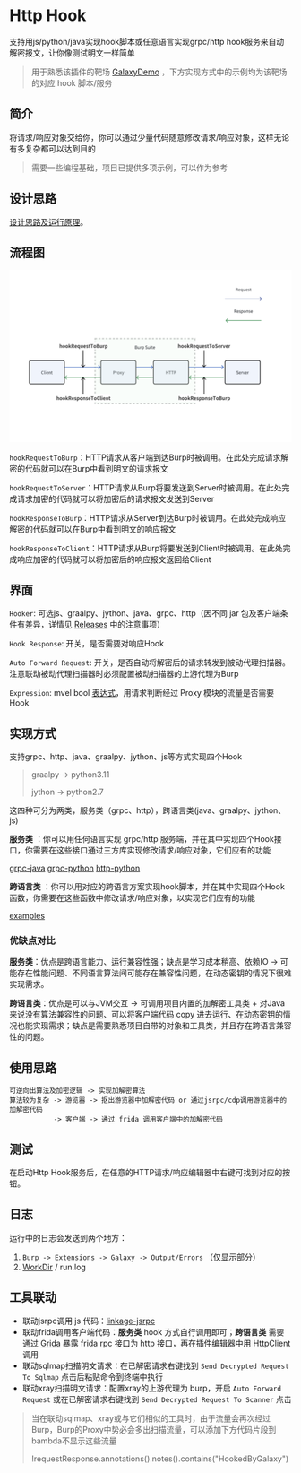 # Http Hook

支持用js/python/java实现hook脚本或任意语言实现grpc/http hook服务来自动解密报文，让你像测试明文一样简单

> 用于熟悉该插件的靶场 [GalaxyDemo](https://github.com/outlaws-bai/GalaxyDemo) ，下方实现方式中的示例均为该靶场的对应 hook 脚本/服务

## 简介

将请求/响应对象交给你，你可以通过少量代码随意修改请求/响应对象，这样无论有多复杂都可以达到目的

> 需要一些编程基础，项目已提供多项示例，可以作为参考

## 设计思路

[设计思路及运行原理](https://xz.aliyun.com/t/15051)。

## 流程图

![流程图](https://raw.githubusercontent.com/outlaws-bai/picture/main/img/image-20240621105543574.png)

`hookRequestToBurp`：HTTP请求从客户端到达Burp时被调用。在此处完成请求解密的代码就可以在Burp中看到明文的请求报文

`hookRequestToServer`：HTTP请求从Burp将要发送到Server时被调用。在此处完成请求加密的代码就可以将加密后的请求报文发送到Server

`hookResponseToBurp`：HTTP请求从Server到达Burp时被调用。在此处完成响应解密的代码就可以在Burp中看到明文的响应报文

`hookResponseToClient`：HTTP请求从Burp将要发送到Client时被调用。在此处完成响应加密的代码就可以将加密后的响应报文返回给Client

## 界面

`Hooker`: 可选js、graalpy、jython、java、grpc、http（因不同 jar 包及客户端条件有差异，详情见 [Releases](https://github.com/outlaws-bai/Galaxy/releases) 中的注意事项）

`Hook Response`: 开关，是否需要对响应Hook

`Auto Forward Request`: 开关，是否自动将解密后的请求转发到被动代理扫描器。注意联动被动代理扫描器时必须配置被动扫描器的上游代理为Burp

`Expression`: mvel bool [表达式](https://github.com/outlaws-bai/Galaxy/blob/main/docs/Basic.md#Expression)，用请求判断经过 Proxy 模块的流量是否需要Hook

## 实现方式

支持grpc、http、java、graalpy、jython、js等方式实现四个Hook

> graalpy -> python3.11
> 
> jython -> python2.7

这四种可分为两类，服务类（grpc、http），跨语言类(java、graalpy、jython、js)

**服务类** ：你可以用任何语言实现 grpc/http 服务端，并在其中实现四个Hook接口，你需要在这些接口通过三方库实现修改请求/响应对象，它们应有的功能

[grpc-java](https://github.com/outlaws-bai/Galaxy/blob/main/src/test/java/org/m2sec/core/httphook/HttpHookGrpcServer.java)
[grpc-python](https://github.com/outlaws-bai/GalaxyServerHooker)
[http-python](https://github.com/outlaws-bai/GalaxyServerHooker)

**跨语言类** ：你可以用对应的跨语言方案实现hook脚本，并在其中实现四个Hook函数，你需要在这些函数中修改请求/响应对象，以实现它们应有的功能

[examples](https://github.com/outlaws-bai/Galaxy/tree/main/src/main/resources/examples)

### 优缺点对比

**服务类**：优点是跨语言能力、运行兼容性强；缺点是学习成本稍高、依赖IO -> 可能存在性能问题、不同语言算法间可能存在兼容性问题，在动态密钥的情况下很难实现需求。

**跨语言类**：优点是可以与JVM交互 -> 可调用项目内置的加解密工具类 + 对Java来说没有算法兼容性的问题、可以将客户端代码 copy 进去运行、在动态密钥的情况也能实现需求；缺点是需要熟悉项目自带的对象和工具类，并且存在跨语言兼容性的问题。

## 使用思路
```
可逆向出算法及加密逻辑 -> 实现加解密算法
算法较为复杂 -> 游览器 -> 抠出游览器中加解密代码 or 通过jsrpc/cdp调用游览器中的加解密代码
           -> 客户端 -> 通过 frida 调用客户端中的加解密代码
```

## 测试

在启动Http Hook服务后，在任意的HTTP请求/响应编辑器中右键可找到对应的按钮。

## 日志

运行中的日志会发送到两个地方：

1. `Burp -> Extensions -> Galaxy -> Output/Errors` （仅显示部分）
2. [WorkDir](https://github.com/outlaws-bai/Galaxy/blob/main/docs/Basic.md#work-dir) / run.log

## 工具联动

- 联动jsrpc调用 js 代码：[linkage-jsrpc](xz.aliyun.com/t/15252)
- 联动frida调用客户端代码：**服务类** hook 方式自行调用即可；**跨语言类** 需要通过 [Grida](https://github.com/outlaws-bai/Grida) 暴露 frida rpc 接口为 http 接口，再在插件编辑器中用 HttpClient 调用
- 联动sqlmap扫描明文请求：在已解密请求右键找到 `Send Decrypted Request To Sqlmap` 点击后粘贴命令到终端中执行
- 联动xray扫描明文请求：配置xray的上游代理为 burp，开启 `Auto Forward Request` 或在已解密请求右键找到 `Send Decrypted Request To Scanner` 点击

> 当在联动sqlmap、xray或与它们相似的工具时，由于流量会再次经过Burp，Burp的Proxy中势必会多出扫描流量，可以添加下方代码片段到bambda不显示这些流量
>
> !requestResponse.annotations().notes().contains("HookedByGalaxy")

